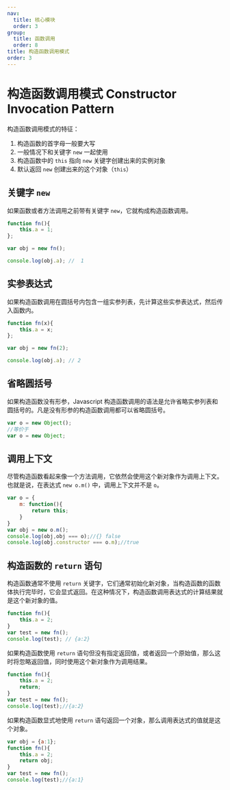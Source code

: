 ```yaml
---
nav:
  title: 核心模块
  order: 3
group:
  title: 函数调用
  order: 8
title: 构造函数调用模式
order: 3
---
```


# 构造函数调用模式 Constructor Invocation Pattern

构造函数调用模式的特征：

1. 构造函数的首字母一般要大写
2. 一般情况下和关键字 `new` 一起使用
3. 构造函数中的 `this` 指向 `new` 关键字创建出来的实例对象
4. 默认返回 `new` 创建出来的这个对象（`this`）

## 关键字 `new`

如果函数或者方法调用之前带有关键字 `new`，它就构成构造函数调用。

```js
function fn(){
    this.a = 1;
};

var obj = new fn();

console.log(obj.a);	//	1
```

## 实参表达式

如果构造函数调用在圆括号内包含一组实参列表，先计算这些实参表达式，然后传入函数内。

```javascript
function fn(x){
    this.a = x;
};

var obj = new fn(2);

console.log(obj.a); // 2
```

## 省略圆括号

如果构造函数没有形参，Javascript 构造函数调用的语法是允许省略实参列表和圆括号的。凡是没有形参的构造函数调用都可以省略圆括号。

```javascript
var o = new Object();
//等价于
var o = new Object;
```

## 调用上下文

尽管构造函数看起来像一个方法调用，它依然会使用这个新对象作为调用上下文。也就是说，在表达式 `new o.m()` 中，调用上下文并不是 `o`。

```javascript
var o = {
    m: function(){
        return this;
    }
}
var obj = new o.m();
console.log(obj,obj === o);//{} false
console.log(obj.constructor === o.m);//true
```

## 构造函数的 `return` 语句

构造函数通常不使用 `return` 关键字，它们通常初始化新对象，当构造函数的函数体执行完毕时，它会显式返回。在这种情况下，构造函数调用表达式的计算结果就是这个新对象的值。

```javascript
function fn(){
    this.a = 2;
}
var test = new fn();
console.log(test); // {a:2}
```

如果构造函数使用 `return` 语句但没有指定返回值，或者返回一个原始值，那么这时将忽略返回值，同时使用这个新对象作为调用结果。

```javascript
function fn(){
    this.a = 2;
    return;
}
var test = new fn();
console.log(test);//{a:2}
```

如果构造函数显式地使用 `return` 语句返回一个对象，那么调用表达式的值就是这个对象。

```javascript
var obj = {a:1};
function fn(){
    this.a = 2;
    return obj;
}
var test = new fn();
console.log(test);//{a:1}
```

